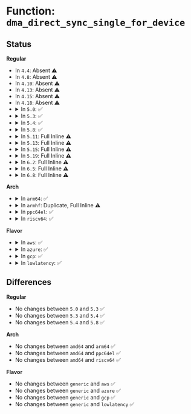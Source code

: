 # Function: <code>dma_direct_sync_single_for_device</code>

## Status
<b>Regular</b>
<ul>
<li>
In <code>4.4</code>: Absent ⚠️
</li>
<li>
In <code>4.8</code>: Absent ⚠️
</li>
<li>
In <code>4.10</code>: Absent ⚠️
</li>
<li>
In <code>4.13</code>: Absent ⚠️
</li>
<li>
In <code>4.15</code>: Absent ⚠️
</li>
<li>
In <code>4.18</code>: Absent ⚠️
</li>
<li>
<details>
<summary>In <code>5.0</code>: ✅</summary>

```c
void dma_direct_sync_single_for_device(struct device *dev, dma_addr_t addr, size_t size, enum dma_data_direction dir);
```

**Collision:** Unique Global

**Inline:** No

**Transformation:** False

**Instances:**

```
In kernel/dma/direct.c (ffffffff811184b0)
Location: kernel/dma/direct.c:215
Inline: False
Direct callers:
  - drivers/tty/serial/8250/8250_dma.c:serial8250_tx_dma
  - drivers/usb/dwc2/hcd.c:dwc2_hc_start_transfer_ddma
  - drivers/usb/dwc2/hcd_ddma.c:dwc2_hcd_start_xfer_ddma
  - drivers/usb/dwc2/hcd_ddma.c:dwc2_hcd_start_xfer_ddma
  - drivers/usb/dwc2/hcd_ddma.c:dwc2_init_non_isoc_dma_desc
  - drivers/usb/dwc2/hcd_ddma.c:dwc2_init_non_isoc_dma_desc
  - drivers/usb/dwc2/hcd_ddma.c:dwc2_init_non_isoc_dma_desc
  - drivers/usb/dwc2/hcd_ddma.c:dwc2_init_non_isoc_dma_desc
  - drivers/usb/dwc2/hcd_ddma.c:dwc2_update_frame_list
```
**Symbols:**

```
ffffffff811184b0-ffffffff811184f4: dma_direct_sync_single_for_device (STB_GLOBAL)
```
</details>
</li>
<li>
<details>
<summary>In <code>5.3</code>: ✅</summary>

```c
void dma_direct_sync_single_for_device(struct device *dev, dma_addr_t addr, size_t size, enum dma_data_direction dir);
```

**Collision:** Unique Global

**Inline:** No

**Transformation:** False

**Instances:**

```
In kernel/dma/direct.c (ffffffff81122900)
Location: kernel/dma/direct.c:225
Inline: False
Direct callers:
  - drivers/tty/serial/8250/8250_dma.c:serial8250_tx_dma
  - drivers/usb/dwc2/hcd.c:dwc2_hc_start_transfer_ddma
  - drivers/usb/dwc2/hcd_ddma.c:dwc2_hcd_start_xfer_ddma
  - drivers/usb/dwc2/hcd_ddma.c:dwc2_hcd_start_xfer_ddma
  - drivers/usb/dwc2/hcd_ddma.c:dwc2_init_non_isoc_dma_desc
  - drivers/usb/dwc2/hcd_ddma.c:dwc2_init_non_isoc_dma_desc
  - drivers/usb/dwc2/hcd_ddma.c:dwc2_init_non_isoc_dma_desc
  - drivers/usb/dwc2/hcd_ddma.c:dwc2_init_non_isoc_dma_desc
  - drivers/usb/dwc2/hcd_ddma.c:dwc2_update_frame_list
```
**Symbols:**

```
ffffffff81122900-ffffffff81122947: dma_direct_sync_single_for_device (STB_GLOBAL)
```
</details>
</li>
<li>
<details>
<summary>In <code>5.4</code>: ✅</summary>

```c
void dma_direct_sync_single_for_device(struct device *dev, dma_addr_t addr, size_t size, enum dma_data_direction dir);
```

**Collision:** Unique Global

**Inline:** No

**Transformation:** False

**Instances:**

```
In kernel/dma/direct.c (ffffffff8112ed40)
Location: kernel/dma/direct.c:225
Inline: False
Direct callers:
  - drivers/tty/serial/8250/8250_dma.c:serial8250_tx_dma
  - drivers/usb/dwc2/hcd.c:dwc2_hc_start_transfer_ddma
  - drivers/usb/dwc2/hcd_ddma.c:dwc2_hcd_start_xfer_ddma
  - drivers/usb/dwc2/hcd_ddma.c:dwc2_hcd_start_xfer_ddma
  - drivers/usb/dwc2/hcd_ddma.c:dwc2_init_non_isoc_dma_desc
  - drivers/usb/dwc2/hcd_ddma.c:dwc2_init_non_isoc_dma_desc
  - drivers/usb/dwc2/hcd_ddma.c:dwc2_init_non_isoc_dma_desc
  - drivers/usb/dwc2/hcd_ddma.c:dwc2_init_non_isoc_dma_desc
  - drivers/usb/dwc2/hcd_ddma.c:dwc2_update_frame_list
```
**Symbols:**

```
ffffffff8112ed40-ffffffff8112ed87: dma_direct_sync_single_for_device (STB_GLOBAL)
```
</details>
</li>
<li>
<details>
<summary>In <code>5.8</code>: ✅</summary>

```c
void dma_direct_sync_single_for_device(struct device *dev, dma_addr_t addr, size_t size, enum dma_data_direction dir);
```

**Collision:** Unique Global

**Inline:** No

**Transformation:** False

**Instances:**

```
In kernel/dma/direct.c (ffffffff8113d870)
Location: kernel/dma/direct.c:312
Inline: False
Direct callers:
  - drivers/tty/serial/8250/8250_dma.c:serial8250_tx_dma
  - drivers/usb/dwc2/hcd.c:dwc2_hc_start_transfer_ddma
  - drivers/usb/dwc2/hcd_ddma.c:dwc2_init_non_isoc_dma_desc
  - drivers/usb/dwc2/hcd_ddma.c:dwc2_init_non_isoc_dma_desc
  - drivers/usb/dwc2/hcd_ddma.c:dwc2_init_non_isoc_dma_desc
  - drivers/usb/dwc2/hcd_ddma.c:dwc2_init_non_isoc_dma_desc
  - drivers/usb/dwc2/hcd_ddma.c:dwc2_init_isoc_dma_desc
  - drivers/usb/dwc2/hcd_ddma.c:dwc2_fill_host_isoc_dma_desc
  - drivers/usb/dwc2/hcd_ddma.c:dwc2_update_frame_list
  - net/xdp/xsk_buff_pool.c:xp_dma_sync_for_device_slow
  - net/xdp/xsk_buff_pool.c:xp_alloc
```
**Symbols:**

```
ffffffff8113d870-ffffffff8113d8b7: dma_direct_sync_single_for_device (STB_GLOBAL)
```
</details>
</li>
<li>
<details>
<summary>In <code>5.11</code>: Full Inline ⚠️</summary>

**Collision:** Unique Static

**Inline:** Full

**Transformation:** False

**Instances:**

```
In kernel/dma/mapping.c (ffffffff81138166)
Location: kernel/dma/direct.h:54
Inline: True
Inline callers:
  - kernel/dma/mapping.c:dma_sync_single_for_device
```
</details>
</li>
<li>
<details>
<summary>In <code>5.13</code>: Full Inline ⚠️</summary>

**Collision:** Unique Static

**Inline:** Full

**Transformation:** False

**Instances:**

```
In kernel/dma/mapping.c (ffffffff81139236)
Location: kernel/dma/direct.h:54
Inline: True
Inline callers:
  - kernel/dma/mapping.c:dma_sync_single_for_device
```
</details>
</li>
<li>
<details>
<summary>In <code>5.15</code>: Full Inline ⚠️</summary>

**Collision:** Unique Static

**Inline:** Full

**Transformation:** False

**Instances:**

```
In kernel/dma/mapping.c (ffffffff8115c0c3)
Location: kernel/dma/direct.h:54
Inline: True
Inline callers:
  - kernel/dma/mapping.c:dma_sync_single_for_device
```
</details>
</li>
<li>
<details>
<summary>In <code>5.19</code>: Full Inline ⚠️</summary>

**Collision:** Unique Static

**Inline:** Full

**Transformation:** False

**Instances:**

```
In kernel/dma/mapping.c (ffffffff81185d8c)
Location: kernel/dma/direct.h:54
Inline: True
Inline callers:
  - kernel/dma/mapping.c:dma_sync_single_for_device
```
</details>
</li>
<li>
<details>
<summary>In <code>6.2</code>: Full Inline ⚠️</summary>

**Collision:** Unique Static

**Inline:** Full

**Transformation:** False

**Instances:**

```
In kernel/dma/mapping.c (ffffffff811c176f)
Location: kernel/dma/direct.h:55
Inline: True
Inline callers:
  - kernel/dma/mapping.c:dma_sync_single_for_device
```
</details>
</li>
<li>
<details>
<summary>In <code>6.5</code>: Full Inline ⚠️</summary>

**Collision:** Unique Static

**Inline:** Full

**Transformation:** False

**Instances:**

```
In kernel/dma/mapping.c (ffffffff811d41ef)
Location: kernel/dma/direct.h:55
Inline: True
Inline callers:
  - kernel/dma/mapping.c:dma_sync_single_for_device
```
</details>
</li>
<li>
<details>
<summary>In <code>6.8</code>: Full Inline ⚠️</summary>

**Collision:** Unique Static

**Inline:** Full

**Transformation:** False

**Instances:**

```
In kernel/dma/mapping.c (ffffffff811e8e5f)
Location: kernel/dma/direct.h:56
Inline: True
Inline callers:
  - kernel/dma/mapping.c:dma_sync_single_for_device
```
</details>
</li>
</ul>
<b>Arch</b>
<ul>
<li>
<details>
<summary>In <code>arm64</code>: ✅</summary>

```c
void dma_direct_sync_single_for_device(struct device *dev, dma_addr_t addr, size_t size, enum dma_data_direction dir);
```

**Collision:** Unique Global

**Inline:** No

**Transformation:** False

**Instances:**

```
In kernel/dma/direct.c (ffff8000101944b0)
Location: kernel/dma/direct.c:225
Inline: False
Direct callers:
  - drivers/tty/serial/8250/8250_dma.c:serial8250_tx_dma
  - drivers/iommu/rockchip-iommu.c:rk_iommu_map
  - drivers/iommu/rockchip-iommu.c:rk_iommu_map
  - drivers/iommu/rockchip-iommu.c:rk_iommu_map
  - drivers/net/ethernet/broadcom/bgmac.c:bgmac_dma_rx_read
  - drivers/net/ethernet/freescale/fec_main.c:fec_enet_rx_queue
  - drivers/usb/dwc2/hcd.c:dwc2_hc_start_transfer_ddma
  - drivers/usb/dwc2/hcd_ddma.c:dwc2_hcd_start_xfer_ddma
  - drivers/usb/dwc2/hcd_ddma.c:dwc2_hcd_start_xfer_ddma
  - drivers/usb/dwc2/hcd_ddma.c:dwc2_init_non_isoc_dma_desc
  - drivers/usb/dwc2/hcd_ddma.c:dwc2_init_non_isoc_dma_desc
  - drivers/usb/dwc2/hcd_ddma.c:dwc2_init_non_isoc_dma_desc
  - drivers/usb/dwc2/hcd_ddma.c:dwc2_init_non_isoc_dma_desc
  - drivers/usb/dwc2/hcd_ddma.c:dwc2_update_frame_list
```
**Symbols:**

```
ffff8000101944b0-ffff800010194568: dma_direct_sync_single_for_device (STB_GLOBAL)
```
</details>
</li>
<li>
<details>
<summary>In <code>armhf</code>: Duplicate, Full Inline ⚠️</summary>

**Collision:** Static Duplication

**Inline:** Full

**Transformation:** False

**Instances:**

```
In drivers/tty/serial/8250/8250_dma.c (0)
Location: include/linux/dma-mapping.h:215
Inline: True
```
```
In drivers/iommu/io-pgtable-arm.c (0)
Location: include/linux/dma-mapping.h:215
Inline: True
```
```
In drivers/iommu/omap-iommu.c (0)
Location: include/linux/dma-mapping.h:215
Inline: True
```
```
In drivers/iommu/rockchip-iommu.c (0)
Location: include/linux/dma-mapping.h:215
Inline: True
```
```
In drivers/iommu/tegra-smmu.c (0)
Location: include/linux/dma-mapping.h:215
Inline: True
```
```
In drivers/iommu/exynos-iommu.c (0)
Location: include/linux/dma-mapping.h:215
Inline: True
```
```
In drivers/net/ethernet/freescale/fec_main.c (0)
Location: include/linux/dma-mapping.h:215
Inline: True
```
```
In drivers/net/ethernet/ti/davinci_cpdma.c (0)
Location: include/linux/dma-mapping.h:215
Inline: True
```
```
In drivers/usb/dwc2/hcd.c (0)
Location: include/linux/dma-mapping.h:215
Inline: True
```
```
In drivers/usb/dwc2/hcd_ddma.c (0)
Location: include/linux/dma-mapping.h:215
Inline: True
```
```
In drivers/mmc/host/sdhci.c (0)
Location: include/linux/dma-mapping.h:215
Inline: True
```
```
In drivers/firmware/tegra/ivc.c (0)
Location: include/linux/dma-mapping.h:215
Inline: True
```
```
In drivers/staging/emxx_udc/emxx_udc.c (0)
Location: include/linux/dma-mapping.h:215
Inline: True
```
</details>
</li>
<li>
<details>
<summary>In <code>ppc64el</code>: ✅</summary>

```c
void dma_direct_sync_single_for_device(struct device *dev, dma_addr_t addr, size_t size, enum dma_data_direction dir);
```

**Collision:** Unique Global

**Inline:** No

**Transformation:** False

**Instances:**

```
In kernel/dma/direct.c (c0000000001f46b0)
Location: kernel/dma/direct.c:225
Inline: False
Direct callers:
  - arch/powerpc/kernel/dma-iommu.c:dma_iommu_sync_for_device
  - drivers/tty/serial/8250/8250_dma.c:serial8250_tx_dma
  - drivers/usb/dwc2/hcd.c:dwc2_hc_start_transfer_ddma
  - drivers/usb/dwc2/hcd_ddma.c:dwc2_hcd_start_xfer_ddma
  - drivers/usb/dwc2/hcd_ddma.c:dwc2_hcd_start_xfer_ddma
  - drivers/usb/dwc2/hcd_ddma.c:dwc2_init_non_isoc_dma_desc
  - drivers/usb/dwc2/hcd_ddma.c:dwc2_init_non_isoc_dma_desc
  - drivers/usb/dwc2/hcd_ddma.c:dwc2_init_non_isoc_dma_desc
  - drivers/usb/dwc2/hcd_ddma.c:dwc2_init_non_isoc_dma_desc
  - drivers/usb/dwc2/hcd_ddma.c:dwc2_update_frame_list
```
**Symbols:**

```
c0000000001f46b0-c0000000001f4720: dma_direct_sync_single_for_device (STB_GLOBAL)
```
</details>
</li>
<li>
<details>
<summary>In <code>riscv64</code>: ✅</summary>

```c
void dma_direct_sync_single_for_device(struct device *dev, dma_addr_t addr, size_t size, enum dma_data_direction dir);
```

**Collision:** Unique Global

**Inline:** No

**Transformation:** False

**Instances:**

```
In kernel/dma/direct.c (ffffffe0001265a8)
Location: kernel/dma/direct.c:225
Inline: False
Direct callers:
  - drivers/tty/serial/8250/8250_dma.c:serial8250_tx_dma
  - drivers/usb/dwc2/hcd.c:dwc2_hc_start_transfer_ddma
  - drivers/usb/dwc2/hcd_ddma.c:dwc2_hcd_start_xfer_ddma
  - drivers/usb/dwc2/hcd_ddma.c:dwc2_hcd_start_xfer_ddma
  - drivers/usb/dwc2/hcd_ddma.c:dwc2_init_non_isoc_dma_desc
  - drivers/usb/dwc2/hcd_ddma.c:dwc2_init_non_isoc_dma_desc
  - drivers/usb/dwc2/hcd_ddma.c:dwc2_init_non_isoc_dma_desc
  - drivers/usb/dwc2/hcd_ddma.c:dwc2_init_non_isoc_dma_desc
  - drivers/usb/dwc2/hcd_ddma.c:dwc2_update_frame_list
  - drivers/mmc/host/mmc_spi.c:mmc_spi_command_send
```
**Symbols:**

```
ffffffe0001265a8-ffffffe00012660c: dma_direct_sync_single_for_device (STB_GLOBAL)
```
</details>
</li>
</ul>
<b>Flavor</b>
<ul>
<li>
<details>
<summary>In <code>aws</code>: ✅</summary>

```c
void dma_direct_sync_single_for_device(struct device *dev, dma_addr_t addr, size_t size, enum dma_data_direction dir);
```

**Collision:** Unique Global

**Inline:** No

**Transformation:** False

**Instances:**

```
In kernel/dma/direct.c (ffffffff81127320)
Location: kernel/dma/direct.c:225
Inline: False
Direct callers:
  - drivers/tty/serial/8250/8250_dma.c:serial8250_tx_dma
  - drivers/usb/dwc2/hcd.c:dwc2_hc_start_transfer_ddma
  - drivers/usb/dwc2/hcd_ddma.c:dwc2_hcd_start_xfer_ddma
  - drivers/usb/dwc2/hcd_ddma.c:dwc2_hcd_start_xfer_ddma
  - drivers/usb/dwc2/hcd_ddma.c:dwc2_init_non_isoc_dma_desc
  - drivers/usb/dwc2/hcd_ddma.c:dwc2_init_non_isoc_dma_desc
  - drivers/usb/dwc2/hcd_ddma.c:dwc2_init_non_isoc_dma_desc
  - drivers/usb/dwc2/hcd_ddma.c:dwc2_init_non_isoc_dma_desc
  - drivers/usb/dwc2/hcd_ddma.c:dwc2_update_frame_list
```
**Symbols:**

```
ffffffff81127320-ffffffff81127367: dma_direct_sync_single_for_device (STB_GLOBAL)
```
</details>
</li>
<li>
<details>
<summary>In <code>azure</code>: ✅</summary>

```c
void dma_direct_sync_single_for_device(struct device *dev, dma_addr_t addr, size_t size, enum dma_data_direction dir);
```

**Collision:** Unique Global

**Inline:** No

**Transformation:** False

**Instances:**

```
In kernel/dma/direct.c (ffffffff81119d80)
Location: kernel/dma/direct.c:225
Inline: False
Direct callers:
  - drivers/tty/serial/8250/8250_dma.c:serial8250_tx_dma
```
**Symbols:**

```
ffffffff81119d80-ffffffff81119dc7: dma_direct_sync_single_for_device (STB_GLOBAL)
```
</details>
</li>
<li>
<details>
<summary>In <code>gcp</code>: ✅</summary>

```c
void dma_direct_sync_single_for_device(struct device *dev, dma_addr_t addr, size_t size, enum dma_data_direction dir);
```

**Collision:** Unique Global

**Inline:** No

**Transformation:** False

**Instances:**

```
In kernel/dma/direct.c (ffffffff81125210)
Location: kernel/dma/direct.c:225
Inline: False
Direct callers:
  - drivers/tty/serial/8250/8250_dma.c:serial8250_tx_dma
  - drivers/usb/dwc2/hcd.c:dwc2_hc_start_transfer_ddma
  - drivers/usb/dwc2/hcd_ddma.c:dwc2_hcd_start_xfer_ddma
  - drivers/usb/dwc2/hcd_ddma.c:dwc2_hcd_start_xfer_ddma
  - drivers/usb/dwc2/hcd_ddma.c:dwc2_init_non_isoc_dma_desc
  - drivers/usb/dwc2/hcd_ddma.c:dwc2_init_non_isoc_dma_desc
  - drivers/usb/dwc2/hcd_ddma.c:dwc2_init_non_isoc_dma_desc
  - drivers/usb/dwc2/hcd_ddma.c:dwc2_init_non_isoc_dma_desc
  - drivers/usb/dwc2/hcd_ddma.c:dwc2_update_frame_list
```
**Symbols:**

```
ffffffff81125210-ffffffff81125257: dma_direct_sync_single_for_device (STB_GLOBAL)
```
</details>
</li>
<li>
<details>
<summary>In <code>lowlatency</code>: ✅</summary>

```c
void dma_direct_sync_single_for_device(struct device *dev, dma_addr_t addr, size_t size, enum dma_data_direction dir);
```

**Collision:** Unique Global

**Inline:** No

**Transformation:** False

**Instances:**

```
In kernel/dma/direct.c (ffffffff81131850)
Location: kernel/dma/direct.c:225
Inline: False
Direct callers:
  - drivers/tty/serial/8250/8250_dma.c:serial8250_tx_dma
  - drivers/usb/dwc2/hcd.c:dwc2_hc_start_transfer_ddma
  - drivers/usb/dwc2/hcd_ddma.c:dwc2_hcd_start_xfer_ddma
  - drivers/usb/dwc2/hcd_ddma.c:dwc2_hcd_start_xfer_ddma
  - drivers/usb/dwc2/hcd_ddma.c:dwc2_init_non_isoc_dma_desc
  - drivers/usb/dwc2/hcd_ddma.c:dwc2_init_non_isoc_dma_desc
  - drivers/usb/dwc2/hcd_ddma.c:dwc2_init_non_isoc_dma_desc
  - drivers/usb/dwc2/hcd_ddma.c:dwc2_init_non_isoc_dma_desc
  - drivers/usb/dwc2/hcd_ddma.c:dwc2_update_frame_list
```
**Symbols:**

```
ffffffff81131850-ffffffff81131897: dma_direct_sync_single_for_device (STB_GLOBAL)
```
</details>
</li>
</ul>

## Differences
<b>Regular</b>
<ul>
<li>
No changes between <code>5.0</code> and <code>5.3</code> ✅
</li>
<li>
No changes between <code>5.3</code> and <code>5.4</code> ✅
</li>
<li>
No changes between <code>5.4</code> and <code>5.8</code> ✅
</li>
</ul>
<b>Arch</b>
<ul>
<li>
No changes between <code>amd64</code> and <code>arm64</code> ✅
</li>
<li>
No changes between <code>amd64</code> and <code>ppc64el</code> ✅
</li>
<li>
No changes between <code>amd64</code> and <code>riscv64</code> ✅
</li>
</ul>
<b>Flavor</b>
<ul>
<li>
No changes between <code>generic</code> and <code>aws</code> ✅
</li>
<li>
No changes between <code>generic</code> and <code>azure</code> ✅
</li>
<li>
No changes between <code>generic</code> and <code>gcp</code> ✅
</li>
<li>
No changes between <code>generic</code> and <code>lowlatency</code> ✅
</li>
</ul>
